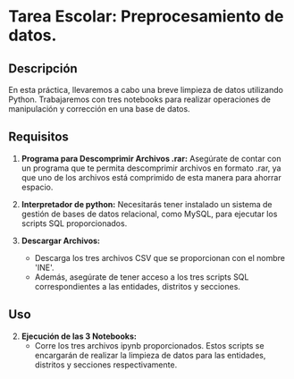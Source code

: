 # Tarea Escolar: Preprocesamiento de datos.

## Descripción
En esta práctica, llevaremos a cabo una breve limpieza de datos utilizando Python. Trabajaremos con tres notebooks para realizar operaciones de manipulación y corrección en una base de datos.

## Requisitos
1. **Programa para Descomprimir Archivos .rar:** Asegúrate de contar con un programa que te permita descomprimir archivos en formato .rar, ya que uno de los archivos está comprimido de esta manera para ahorrar espacio.
   
2. **Interpretador de python:** Necesitarás tener instalado un sistema de gestión de bases de datos relacional, como MySQL, para ejecutar los scripts SQL proporcionados.

3. **Descargar Archivos:**
   - Descarga los tres archivos CSV que se proporcionan con el nombre 'INE'.
   - Además, asegúrate de tener acceso a los tres scripts SQL correspondientes a las entidades, distritos y secciones.

## Uso

2. **Ejecución de las 3 Notebooks:**
   - Corre los tres archivos ipynb proporcionados. Estos scripts se encargarán de realizar la limpieza de datos para las entidades, distritos y secciones respectivamente.
